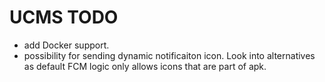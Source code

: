 # UCMS TODO
- add Docker support.
- possibility for sending dynamic notificaiton icon. Look into alternatives as default FCM
  logic only allows icons that are part of apk.